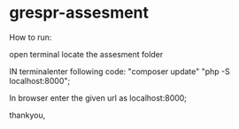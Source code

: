 # grespr-assesment


How to run:

open terminal 
locate the assesment folder 

IN terminalenter following code:
"composer update"
"php -S localhost:8000";

In browser enter the given url as localhost:8000;

thankyou,